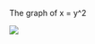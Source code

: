 The graph of x = y^2
<p align = "left">
  <img src="https://github.com/meteahmetyakar/exercises/tree/main/studies/7.word%20puzzle/images/image2.jpg" />
</p>
